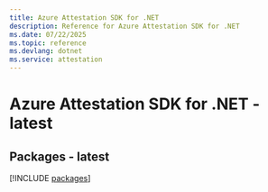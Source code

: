 ```yaml
---
title: Azure Attestation SDK for .NET
description: Reference for Azure Attestation SDK for .NET
ms.date: 07/22/2025
ms.topic: reference
ms.devlang: dotnet
ms.service: attestation
---
```

# Azure Attestation SDK for .NET - latest
## Packages - latest
[!INCLUDE [packages](attestation-index.md)]